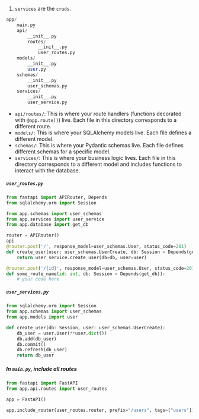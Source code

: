 1. `services` are the `cruds`. 
```sql
app/
    main.py
    api/
        __init__.py
        routes/
            __init__.py
            user_routes.py
    models/
        __init__.py
        user.py
    schemas/
        __init__.py
        user_schemas.py
    services/
        __init__.py
        user_service.py
```

- `api/routes/`: This is where your route handlers (functions decorated with `@app.route()`) live. Each file in this directory corresponds to a different route.
- `models/`: This is where your SQLAlchemy models live. Each file defines a different model.
- `schemas/`: This is where your Pydantic schemas live. Each file defines different schemas for a specific model.
- `services/`: This is where your business logic lives. Each file in this directory corresponds to a different model and includes functions to interact with the database.

##### `user_routes.py`
```python
from fastapi import APIRouter, Depends
from sqlalchemy.orm import Session

from app.schemas import user_schemas
from app.services import user_service
from app.database import get_db

router = APIRouter()
api
@router.post('/', response_model=user_schemas.User, status_code=201)
def create_user(user: user_schemas.UserCreate, db: Session = Depends(get_db)):
    return user_service.create_user(db=db, user=user)

@router.post('/{id}', response_model=user_schemas.User, status_code=201)
def some_route_name(id: int, db: Session = Depends(get_db)):
    # your code here
```

##### `user_services.py`
```python
from sqlalchemy.orm import Session
from app.schemas import user_schemas
from app.models import user

def create_user(db: Session, user: user_schemas.UserCreate):
    db_user = user.User(**user.dict())
    db.add(db_user)
    db.commit()
    db.refresh(db_user)
    return db_user
```

##### In `main.py`, include all routes
```python
from fastapi import FastAPI
from app.api.routes import user_routes

app = FastAPI()

app.include_router(user_routes.router, prefix="/users", tags=["users"])
```